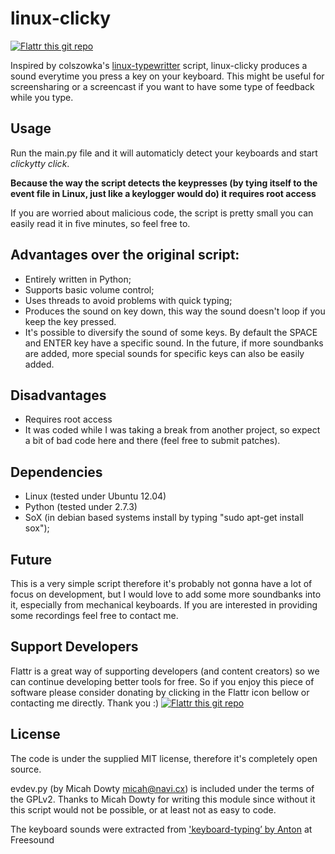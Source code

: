 # linux-clicky
[![Flattr this git repo](http://api.flattr.com/button/flattr-badge-large.png)](https://flattr.com/submit/auto?user_id=skkeeper&url=https://github.com/skkeeper/linux-clicky&title=linux-clicky&language=&tags=github&category=software)

Inspired by colszowka's [linux-typewritter](https://github.com/colszowka/linux-typewriter) script, linux-clicky produces a sound everytime you press a key on your keyboard. This might be useful for screensharing or a screencast if you want to have some type of feedback while you type.

## Usage

Run the main.py file and it will automaticly detect your keyboards and start *clickytty click*.

**Because the way the script detects the keypresses (by tying itself to the event file in Linux, just like a keylogger would do) it requires root access**

If you are worried about malicious code, the script is pretty small you can easily read it in five minutes, so feel free to.

## Advantages over the original script:

- Entirely written in Python;
- Supports basic volume control;
- Uses threads to avoid problems with quick typing;
- Produces the sound on key down, this way the sound doesn't loop if you keep the key pressed.
- It's possible to diversify the sound of some keys. By default the SPACE and ENTER key have a specific sound. In the future, if more soundbanks are added, more special sounds for specific keys can also be easily added.

## Disadvantages

- Requires root access
- It was coded while I was taking a break from another project, so expect a bit of bad code here and there (feel free to submit patches).

## Dependencies

- Linux (tested under Ubuntu 12.04)
- Python (tested under 2.7.3)
- SoX (in debian based systems install by typing "sudo apt-get install sox");

## Future

This is a very simple script therefore it's probably not gonna have a lot of focus on development, but I would love to add some more soundbanks into it, especially from mechanical keyboards. If you are interested in providing some  recordings feel free to contact me.

## Support Developers

Flattr is a great way of supporting developers (and content creators) so we can continue developing better tools for free. So if you enjoy this piece of software please consider donating by clicking in the Flattr icon bellow or contacting me directly. Thank you :)
[![Flattr this git repo](http://api.flattr.com/button/flattr-badge-large.png)](https://flattr.com/submit/auto?user_id=skkeeper&url=https://github.com/skkeeper/linux-clicky&title=linux-clicky&language=&tags=github&category=software) 

## License

The code is under the supplied MIT license, therefore it's completely open source.

evdev.py (by Micah Dowty <micah@navi.cx>) is included under the terms of the GPLv2. Thanks to Micah Dowty for writing this module since without it this script would not be possible, or at least not as easy to code.

The keyboard sounds were extracted from ['keyboard-typing’ by Anton](http://www.freesound.org/samplesViewSingle.php?id=137) at Freesound